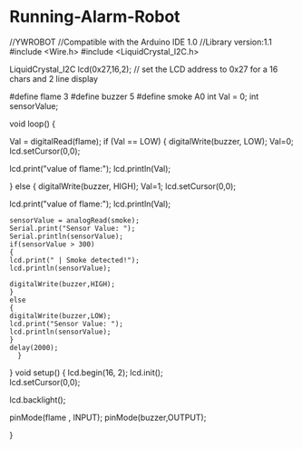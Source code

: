 # Running-Alarm-Robot
//YWROBOT
//Compatible with the Arduino IDE 1.0
//Library version:1.1
#include <Wire.h> 
#include <LiquidCrystal_I2C.h>

LiquidCrystal_I2C lcd(0x27,16,2);  // set the LCD address to 0x27 for a 16 chars and 2 line display

#define flame 3
#define buzzer 5
#define smoke A0
int Val = 0;
int sensorValue;


void loop()
{
  
  Val = digitalRead(flame);
  if (Val == LOW) {
  digitalWrite(buzzer, LOW);
  Val=0;
    lcd.setCursor(0,0);

  lcd.print("value of flame:");
  lcd.println(Val);

  }
  else {
  digitalWrite(buzzer, HIGH);
  Val=1;
    lcd.setCursor(0,0);

  lcd.print("value of flame:");
  lcd.println(Val);

    sensorValue = analogRead(smoke);
    Serial.print("Sensor Value: ");
    Serial.println(sensorValue);
    if(sensorValue > 300)
    {
    lcd.print(" | Smoke detected!");
    lcd.println(sensorValue);

    digitalWrite(buzzer,HIGH);
    }
    else
    {
    digitalWrite(buzzer,LOW);
    lcd.print("Sensor Value: ");
    lcd.println(sensorValue);
    }
    delay(2000);
      }


 
}
void setup()
{
  lcd.begin(16, 2);
  lcd.init();    
  lcd.setCursor(0,0);
                  
  lcd.backlight();
  



  pinMode(flame , INPUT);
  pinMode(buzzer,OUTPUT);
  
}
